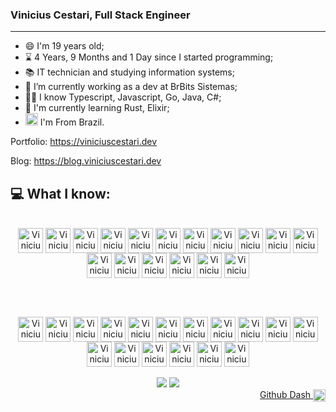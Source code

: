 ### Vinicius Cestari, Full Stack Engineer
<hr>

- 😄 I'm 19 years old;
- ⌛  4 Years, 9 Months and 1 Day since I started programming;
- 📚 IT technician and studying information systems;
- 🔭 I’m currently working as a dev at BrBits Sistemas;
- 👨‍💻 I know Typescript, Javascript, Go, Java, C#;
- 🐣 I'm currently learning Rust, Elixir;
- <img height = "20em" src="https://em-content.zobj.net/thumbs/120/google/350/flag-brazil_1f1e7-1f1f7.png"/>  I'm From Brazil.

Portfolio: https://viniciuscestari.dev

Blog: https://blog.viniciuscestari.dev

## **💻 What I know:** 

<div style="display: inline_block" align="center">
  <br>
  <img align="center" alt="Vinicius Typescript" height="40" width="40" src="https://skillicons.dev/icons?i=ts"/>
  <img align="center" alt="Vinicius Javascript" height="40" width="40" src="https://skillicons.dev/icons?i=js"/>
  <img align="center" alt="Vinicius C#" height="40" width="40" src="https://skillicons.dev/icons?i=cs"/>
  <img align="center" alt="Vinicius .NET" height="40" width="40" src="https://skillicons.dev/icons?i=net"/>
  <img align="center" alt="Vinicius Go" height="40" width="40" src="https://skillicons.dev/icons?i=go"/>
  <img align="center" alt="Vinicius Svelte" height="40" width="40" src="https://skillicons.dev/icons?i=svelte"/>
  <img align="center" alt="Vinicius React" height="40" width="40" src="https://skillicons.dev/icons?i=tauri"/>
  <img align="center" alt="Vinicius Nextjs" height="40" width="40" src="https://skillicons.dev/icons?i=nextjs"/>
  <img align="center" alt="Vinicius React" height="40" width="40" src="https://skillicons.dev/icons?i=react"/>
  <img align="center" alt="Vinicius React Query" height="40" width="40" src="https://cdn.simpleicons.org/reactquery"/>
  <img align="center" alt="Vinicius Redux" height="40" width="40" src="https://skillicons.dev/icons?i=redux"/>
  <img align="center" alt="Vinicius MUI" height="40" width="40" src="https://skillicons.dev/icons?i=mui"/>
  <img align="center" alt="Vinicius Tailwind" height="40" width="40" src="https://skillicons.dev/icons?i=tailwindcss"/>
  <img align="center" alt="Vinicius ThreeJs" height="40" width="40" src="https://skillicons.dev/icons?i=threejs"/>
  <img align="center" alt="Vinicius CSS" height="40" width="40" src="https://skillicons.dev/icons?i=css"/>
  <img align="center" alt="Vinicius HTML" height="40" width="40" src="https://skillicons.dev/icons?i=html"/>
  <img align="center" alt="Vinicius Visual Studio Code" height="40" width="40" src="https://skillicons.dev/icons?i=vscode"/>

  <br><br>

  <img align="center" alt="Vinicius Nodejs" height="40" width="40" src="https://skillicons.dev/icons?i=nodejs"/>
  <img align="center" alt="Vinicius Bun" height="40" width="40" src="https://skillicons.dev/icons?i=bun"/>
  <img align="center" alt="Vinicius RabbitMQ" height="40" width="40" src="https://skillicons.dev/icons?i=rabbitmq"/>
  <img align="center" alt="Vinicius Express" height="40" width="40" src="https://skillicons.dev/icons?i=express"/>
  <img align="center" alt="Vinicius Vitest" height="40" width="40" src="https://skillicons.dev/icons?i=vitest"/>
  <img align="center" alt="Vinicius Drizzle" height="40" width="40" src="https://cdn.simpleicons.org/drizzle"/>
  <img align="center" alt="Vinicius Prisma" height="40" width="40" src="https://skillicons.dev/icons?i=prisma"/>
  <img align="center" alt="Vinicius MySql" height="40" width="40" src="https://skillicons.dev/icons?i=mysql"/>
  <img align="center" alt="Vinicius PostgreSQL" height="40" width="40" src="https://skillicons.dev/icons?i=postgresql"/>
  <img align="center" alt="Vinicius Docker" height="40" width="40" src="https://skillicons.dev/icons?i=docker"/>
  <img align="center" alt="Vinicius Firebase" height="40" width="40" src="https://skillicons.dev/icons?i=firebase"/>
  <img align="center" alt="Vinicius AWS" height="40" width="40" src="https://skillicons.dev/icons?i=aws"/>
  <img align="center" alt="Vinicius Vercel" height="40" width="40" src="https://skillicons.dev/icons?i=vercel"/>
  <img align="center" alt="Vinicius Git" height="40" width="40" src="https://skillicons.dev/icons?i=git"/>
  <img align="center" alt="Vinicius Github" height="40" width="40" src="https://skillicons.dev/icons?i=github"/>
  <img align="center" alt="Vinicius Gitlab" height="40" width="40" src="https://skillicons.dev/icons?i=gitlab"/>
  <img align="center" alt="Vinicius Grafana" height="40" width="40" src="https://skillicons.dev/icons?i=grafana"/>
  <br>
</div>

<br>

<div align="center"> 
  <a href="mailto:viniciuscestari01@gmail.com"><img src="https://img.shields.io/badge/-Gmail-%23333?style=for-the-badge&logo=gmail&logoColor=white"></a>
  <a href="https://www.linkedin.com/in/-vinicius-cestari"><img src="https://img.shields.io/badge/-LinkedIn-%230077B5?style=for-the-badge&logo=linkedin&logoColor=white"></a> 
</div>

<div align="end">
<a href="https://viniciuscestarii.grafana.net/public-dashboards/d7239e7f75f14212a436166f2dd8ee45">
  Github Dash
  <img align="center" alt="Vinicius Grafana" height="20" width="20" src="https://cdn.simpleicons.org/grafana"/>
  </a>
</div>
